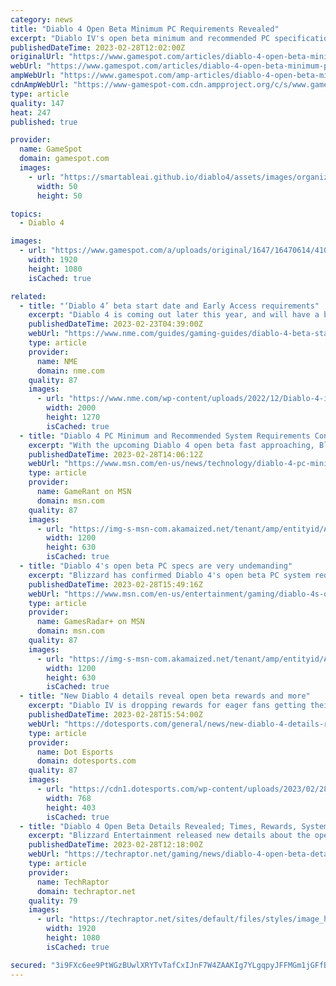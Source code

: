 ```yaml
---
category: news
title: "Diablo 4 Open Beta Minimum PC Requirements Revealed"
excerpt: "Diablo IV's open beta minimum and recommended PC specifications have been revealed by Blizzard as part of a beta-focused livestream. Note that these are the beta system requirements and not for the ..."
publishedDateTime: 2023-02-28T12:02:00Z
originalUrl: "https://www.gamespot.com/articles/diablo-4-open-beta-minimum-pc-requirements-revealed/1100-6511915/"
webUrl: "https://www.gamespot.com/articles/diablo-4-open-beta-minimum-pc-requirements-revealed/1100-6511915/"
ampWebUrl: "https://www.gamespot.com/amp-articles/diablo-4-open-beta-minimum-pc-requirements-revealed/1100-6511915/"
cdnAmpWebUrl: "https://www-gamespot-com.cdn.ampproject.org/c/s/www.gamespot.com/amp-articles/diablo-4-open-beta-minimum-pc-requirements-revealed/1100-6511915/"
type: article
quality: 147
heat: 247
published: true

provider:
  name: GameSpot
  domain: gamespot.com
  images:
    - url: "https://smartableai.github.io/diablo4/assets/images/organizations/gamespot.com-50x50.jpg"
      width: 50
      height: 50

topics:
  - Diablo 4

images:
  - url: "https://www.gamespot.com/a/uploads/original/1647/16470614/4105982-diablo4openbetaminspecs.jpg"
    width: 1920
    height: 1080
    isCached: true

related:
  - title: "‘Diablo 4’ beta start date and Early Access requirements"
    excerpt: "Diablo 4 is coming out later this year, and will have a brief open beta period before it launches. This open beta will give all players the chance to try out the game’s Prologue and Act 1 ..."
    publishedDateTime: 2023-02-23T04:39:00Z
    webUrl: "https://www.nme.com/guides/gaming-guides/diablo-4-beta-start-date-times-early-access-3403331"
    type: article
    provider:
      name: NME
      domain: nme.com
    quality: 87
    images:
      - url: "https://www.nme.com/wp-content/uploads/2022/12/Diablo-4-inarius.jpg"
        width: 2000
        height: 1270
        isCached: true
  - title: "Diablo 4 PC Minimum and Recommended System Requirements Confirmed"
    excerpt: "With the upcoming Diablo 4 open beta fast approaching, Blizzard reveals to fans the minimum and recommended PC requirements."
    publishedDateTime: 2023-02-28T14:06:12Z
    webUrl: "https://www.msn.com/en-us/news/technology/diablo-4-pc-minimum-and-recommended-system-requirements-confirmed/ar-AA183xTb"
    type: article
    provider:
      name: GameRant on MSN
      domain: msn.com
    quality: 87
    images:
      - url: "https://img-s-msn-com.akamaized.net/tenant/amp/entityid/AA183Cs8.img?h=630&w=1200&m=6&q=60&o=t&l=f&f=jpg"
        width: 1200
        height: 630
        isCached: true
  - title: "Diablo 4's open beta PC specs are very undemanding"
    excerpt: "Blizzard has confirmed Diablo 4's open beta PC system requirements, and as long as you own a gaming PC built in the last five years or so, you're probably good to go. The PC specs were revealed during ..."
    publishedDateTime: 2023-02-28T15:49:16Z
    webUrl: "https://www.msn.com/en-us/entertainment/gaming/diablo-4s-open-beta-pc-specs-are-very-undemanding/ar-AA184fow"
    type: article
    provider:
      name: GamesRadar+ on MSN
      domain: msn.com
    quality: 87
    images:
      - url: "https://img-s-msn-com.akamaized.net/tenant/amp/entityid/AA151pOA.img?h=630&w=1200&m=6&q=60&o=t&l=f&f=jpg"
        width: 1200
        height: 630
        isCached: true
  - title: "New Diablo 4 details reveal open beta rewards and more"
    excerpt: "Diablo IV is dropping rewards for eager fans getting their hands on the beta arriving on March 24. Once early access goes live, players can grind until level 20 to nab cosmetics and titles that’ll add ..."
    publishedDateTime: 2023-02-28T15:54:00Z
    webUrl: "https://dotesports.com/general/news/new-diablo-4-details-reveal-open-beta-rewards-and-more"
    type: article
    provider:
      name: Dot Esports
      domain: dotesports.com
    quality: 87
    images:
      - url: "https://cdn1.dotesports.com/wp-content/uploads/2023/02/28181511/diablo-4-1-768x403.png"
        width: 768
        height: 403
        isCached: true
  - title: "Diablo 4 Open Beta Details Revealed; Times, Rewards, System Requirements for PC, & More"
    excerpt: "Blizzard Entertainment released new details about the open beta of its upcoming RPG Diablo 4, which is starting soon."
    publishedDateTime: 2023-02-28T12:18:00Z
    webUrl: "https://techraptor.net/gaming/news/diablo-4-open-beta-details-revealed-times-rewards-system-requirements-for-pc-more"
    type: article
    provider:
      name: TechRaptor
      domain: techraptor.net
    quality: 79
    images:
      - url: "https://techraptor.net/sites/default/files/styles/image_header/public/2023-02/Diablo%204%20Open%20Beta.jpg?itok=0YNJTGWm"
        width: 1920
        height: 1080
        isCached: true

secured: "3i9FXc6ee9PtWGzBUwlXRYTvTafCxIJnF7W4ZAAKIg7YLgqpyJFFMGm1jGFfB2dNyZ7G+D7bmbqxtCVTscU9Gi2qbvAwfoGSf9vSshoqKcdx/RXwCxPC2/gfaLK4CuPlDTnsyoVfvQuv9GuAURLeAycdAU56w/6GIMOAehfyg5SseQop+ke1hhWsOYHYzjon1wIITFuXYNTbXF5nl1LX1hYZiWVqdIicgJ1VHmoE6OoKcDktkA7mgWkOQEVnFJhQUeCfaqC9vALYknRpjMPt/YJYTit5jyTnDZHo/62nIBt5l12tO6N2/dna45fJFnnEeOI8CuHJZ4VJFszdN3IifacMqsj0Xf3ilRdvNun296o=;zafnNy+zQzv5QAwEJVPflQ=="
---
```


